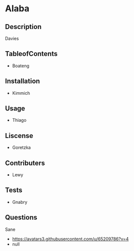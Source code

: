 # Alaba

## Description
Davies

## TableofContents
- Boateng

## Installation
- Kimmich

## Usage
- Thiago

## Liscense
- Goretzka

## Contributers
- Lewy

## Tests
- Gnabry

## Questions
Sane
- https://avatars3.githubusercontent.com/u/65209786?v=4
- null